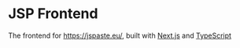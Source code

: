 # JSP Frontend

The frontend for <https://jspaste.eu/>, built with [Next.js](https://nextjs.org/) and [TypeScript](https://typescriptlang.org/)
